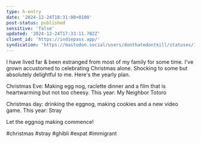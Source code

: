 ```yaml
---
type: h-entry
date: '2024-12-24T18:31:00+0100'
post-status: published
sensitive: 'false'
updated: '2024-12-24T17:33:11.702Z'
client_id: 'https://indiepass.app/'
syndication: 'https://mastodon.social/users/donthatedontkill/statuses/113708995556111381'
---
```

I have lived far & been estranged from most of my family for some time. I've grown accustomed to celebrating Christmas alone. Shocking to some but absolutely delightful to me. Here's the yearly plan.

Christmas Eve: Making egg nog, raclette dinner and a film that is heartwarming but not too cheesy. This year: My Neighbor Totoro

Christmas day: drinking the eggnog, making cookies and a new video game. This year: Stray

Let the eggnog making commence!

#christmas #stray #ghibli #expat #immigrant
